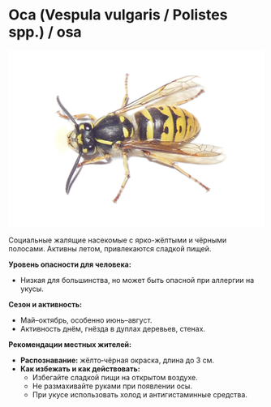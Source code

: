 # Оса (Vespula vulgaris / Polistes spp.) / osa

![Оса](../images/Vespula_vulgaris.jpg)

Социальные жалящие насекомые с ярко-жёлтыми и чёрными полосами. Активны летом, привлекаются сладкой пищей.

**Уровень опасности для человека:**
- Низкая для большинства, но может быть опасной при аллергии на укусы.

**Сезон и активность:**
- Май–октябрь, особенно июнь–август.
- Активность днём, гнёзда в дуплах деревьев, стенах.

**Рекомендации местных жителей:**
- **Распознавание:** жёлто‑чёрная окраска, длина до 3 см.
- **Как избежать и как действовать:**
  - Избегайте сладкой пищи на открытом воздухе.
  - Не размахивайте руками при появлении осы.
  - При укусе использовать холод и антигистаминные средства.
